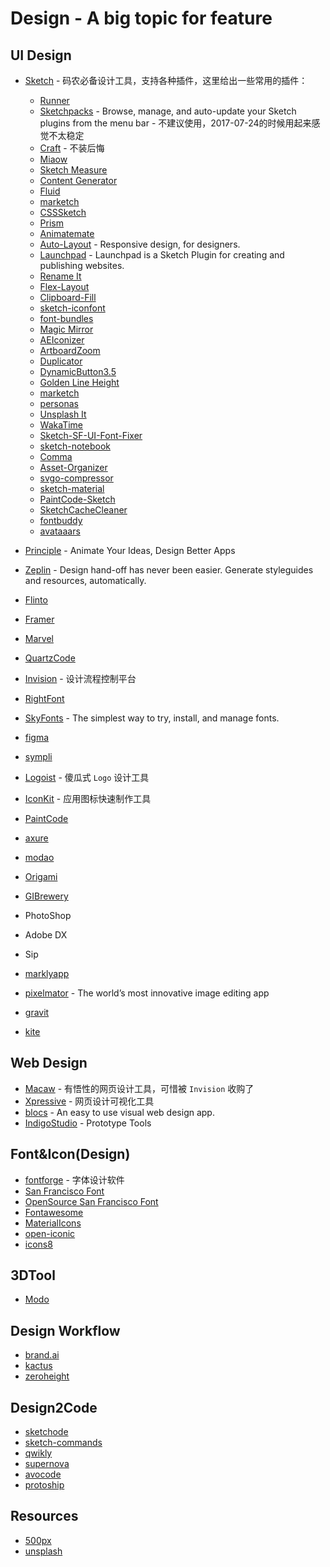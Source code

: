# Design - A big topic for feature

## UI Design
- [Sketch](https://www.sketchapp.com/) - 码农必备设计工具，支持各种插件，这里给出一些常用的插件：
  + [Runner](http://sketchrunner.com/)
  + [Sketchpacks](https://sketchpacks.com/) - Browse, manage, and auto-update your Sketch plugins from the menu bar - 不建议使用，2017-07-24的时候用起来感觉不太稳定
  + [Craft](https://www.invisionapp.com/craft) - 不装后悔
  + [Miaow](https://github.com/weixin/Miaow)
  + [Sketch Measure](http://utom.design/measure/)
  + [Content Generator](https://github.com/timuric/Content-generator-sketch-plugin)
  + [Fluid](https://github.com/matt-curtis/Fluid-for-Sketch)
  + [marketch](https://github.com/tudou527/marketch)
  + [CSSSketch](https://github.com/JohnCoates/CSSketch)
  + [Prism](https://github.com/ment-mx/Prism)
  + [Animatemate](http://animatemate.com/)
  + [Auto-Layout](https://animaapp.github.io/) - Responsive design, for designers.
  + [Launchpad](https://animaapp.github.io/) - Launchpad is a Sketch Plugin for creating and publishing websites.
  + [Rename It](https://github.com/rodi01/renameit)
  + [Flex-Layout](https://github.com/hrescak/Sketch-Flex-Layout)
  + [Clipboard-Fill](https://github.com/ScottSavarie/Clipboard-Fill)
  + [sketch-iconfont](https://github.com/keremciu/sketch-iconfont)
  + [font-bundles](https://github.com/keremciu/font-bundles)
  + [Magic Mirror](http://magicsketch.io/)
  + [AEIconizer](https://github.com/tadija/AEIconizer)
  + [ArtboardZoom](https://github.com/arkkimaagi/artboardzoom)
  + [Duplicator](https://github.com/turbobabr/duplicator)
  + [DynamicButton3.5](https://github.com/fuggfuggfugg/sketch-dynamic-button-3.5)
  + [Golden Line Height](https://github.com/lorenzwoehr/golden-ratio-line-height-sketch-plugin)
  + [marketch](http://tudou527.github.io/marketch/)
  + [personas](https://github.com/nolastan/sketch-personas)
  + [Unsplash It](https://github.com/fhuel/unsplash-it-sketch)
  + [WakaTime](https://github.com/wakatime/sketch-wakatime)
  + [Sketch-SF-UI-Font-Fixer](https://github.com/kylehickinson/Sketch-SF-UI-Font-Fixer)
  + [sketch-notebook](http://marcosvid.al/sketch-notebook/)
  + [Comma](https://github.com/margusholland/Comma)
  + [Asset-Organizer](http://checkyourvector.com/Asset-Organizer/)
  + [svgo-compressor](https://github.com/BohemianCoding/svgo-compressor)
  + [sketch-material](https://github.com/websiddu/sketch-material)
  + [PaintCode-Sketch](https://www.paintcodeapp.com/sketch)
  + [SketchCacheCleaner](https://yo-op.github.io/sketchcachecleaner/)
  + [fontbuddy](http://fontbuddy.co/)
  + [avataaars](https://avataaars.com/)

- [Principle](http://principleformac.com/) - Animate Your Ideas, Design Better Apps
- [Zeplin](https://zeplin.io/) - Design hand-off has never been easier. Generate styleguides and resources, automatically.
- [Flinto](https://www.flinto.com/)
- [Framer](https://framer.com/)
- [Marvel](https://marvelapp.com/)
- [QuartzCode](http://www.quartzcodeapp.com/)
- [Invision](https://www.invisionapp.com/) - 设计流程控制平台
- [RightFont](https://rightfontapp.com/)
- [SkyFonts](https://skyfonts.com/) - The simplest way to try, install, and manage fonts.
- [figma](www.figma.com/)
- [sympli](https://sympli.io/)
- [Logoist](http://www.syniumsoftware.com/logoist) - 傻瓜式 `Logo` 设计工具
- [IconKit](https://itunes.apple.com/us/app/iconkit-icon-resizer-for-app/id507135296?mt=12) - 应用图标快速制作工具
- [PaintCode](https://www.paintcodeapp.com/)
- [axure](http://www.axure.com/)
- [modao](https://modao.cc/downloads)
- [Origami](https://origami.design/)
- [GIBrewery](http://gifbrewery.com/)
- PhotoShop
- Adobe DX
- Sip
- [marklyapp](https://marklyapp.com/)
- [pixelmator](http://www.pixelmator.com/pro/) - The world’s most innovative image editing app
- [gravit](https://gravit.io/)
- [kite](https://kiteapp.co/)

## Web Design
- [Macaw](http://macaw.co/) - 有悟性的网页设计工具，可惜被 `Invision` 收购了
- [Xpressive](https://xpressive.org/) - 网页设计可视化工具
- [blocs](http://blocsapp.com/) - An easy to use visual web design app.
- [IndigoStudio](http://www.infragistics.com/products/indigo-studio) - Prototype Tools

## Font&Icon(Design)
- [fontforge](http://fontforge.github.io/) - 字体设计软件
- [San Francisco Font](https://developer.apple.com/fonts/)
- [OpenSource San Francisco Font](https://github.com/AppleDesignResources/SanFranciscoFont)
- [Fontawesome](http://fontawesome.io/)
- [MaterialIcons](http://google.github.io/material-design-icons/)
- [open-iconic](https://useiconic.com/open)
- [icons8](https://icons8.com/)

## 3DTool

- [Modo](https://www.foundry.com/products/modo)

## Design Workflow

- [brand.ai](https://brand.ai/sketch)
- [kactus](https://kactus.io/)
- [zeroheight](https://www.zeroheight.com/)

## Design2Code

- [sketchode](http://sketchode.com/)
- [sketch-commands](https://github.com/bomberstudios/sketch-commands)
- [qwikly](https://www.getqwikly.com/#features)
- [supernova](https://supernova.studio/)
- [avocode](https://avocode.com/mobile)
- [protoship](https://protoship.io/tools.html)

## Resources

- [500px](https://500px.com)
- [unsplash](https://unsplash.com)